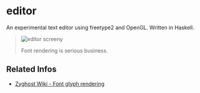 editor
======

An experimental text editor using freetype2 and OpenGL. Written in Haskell.

> <img src="https://raw2.github.com/schell/editor/master/screenshots/Screen%20Shot%202014-01-13%20at%203.51.08%20PM.png" alt="editor screeny" />
>
> Font rendering is serious business.

Related Infos
-------------
* [Zyghost Wiki - Font glyph rendering](http://wiki.zyghost.com/Haskell%20font%20rendering%20with%20freetype2%20and%20opengl)

